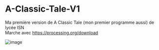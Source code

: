 # A-Classic-Tale-V1
Ma première version de A Classic Tale (mon premier programme aussi) de lycée ISN  
Marche avec https://processing.org/download

![image](https://github.com/user-attachments/assets/0b0e5d21-832b-4656-b8b7-2a4b4d1c4c37)
